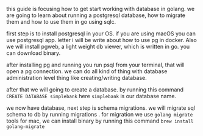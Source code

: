 this guide is focusing how to get start working with database in golang. 
we are going to learn about running a postgresql database, how to migrate them and how to use them in go using sqlc. 

first step is to install postgresql in your OS. if you are using macOS you can use postgresql app. 
letter i will be write about how to use pg in docker. 
Also we will install pgweb, a light weight db viewer, which is written in go. you can download binary. 

after installing pg and running you run psql from your terminal, that will open a pg connection. we can do all kind of thing with database administration level thing like creating/writing database. 

after that we will going to create a database. by running this command 
`CREATE DATABASE simplebank` here `simplebank` is our database name. 

we now have database, next step is schema migrations. we will migrate sql schema to db by running migrations . for migration we use `golang migrate` tools 
for mac, we can install binary by running this command 
`brew install golang-migrate`